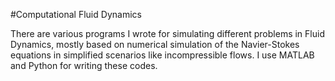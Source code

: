#Computational Fluid Dynamics

There are various programs I wrote for simulating different problems in Fluid Dynamics, mostly based on numerical simulation of the Navier-Stokes equations in simplified scenarios like incompressible flows. I use MATLAB and Python for writing these codes. 
